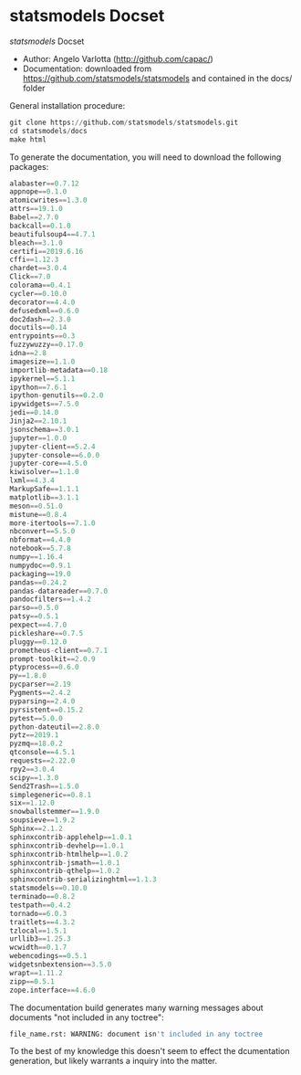 statsmodels Docset
=======================

_statsmodels_ Docset


 - Author: Angelo Varlotta (http://github.com/capac/)
 - Documentation: downloaded from https://github.com/statsmodels/statsmodels and contained in the docs/ folder

General installation procedure:

```python
git clone https://github.com/statsmodels/statsmodels.git
cd statsmodels/docs
make html
```

To generate the documentation, you will need to download the following packages:

```python
alabaster==0.7.12
appnope==0.1.0
atomicwrites==1.3.0
attrs==19.1.0
Babel==2.7.0
backcall==0.1.0
beautifulsoup4==4.7.1
bleach==3.1.0
certifi==2019.6.16
cffi==1.12.3
chardet==3.0.4
Click==7.0
colorama==0.4.1
cycler==0.10.0
decorator==4.4.0
defusedxml==0.6.0
doc2dash==2.3.0
docutils==0.14
entrypoints==0.3
fuzzywuzzy==0.17.0
idna==2.8
imagesize==1.1.0
importlib-metadata==0.18
ipykernel==5.1.1
ipython==7.6.1
ipython-genutils==0.2.0
ipywidgets==7.5.0
jedi==0.14.0
Jinja2==2.10.1
jsonschema==3.0.1
jupyter==1.0.0
jupyter-client==5.2.4
jupyter-console==6.0.0
jupyter-core==4.5.0
kiwisolver==1.1.0
lxml==4.3.4
MarkupSafe==1.1.1
matplotlib==3.1.1
meson==0.51.0
mistune==0.8.4
more-itertools==7.1.0
nbconvert==5.5.0
nbformat==4.4.0
notebook==5.7.8
numpy==1.16.4
numpydoc==0.9.1
packaging==19.0
pandas==0.24.2
pandas-datareader==0.7.0
pandocfilters==1.4.2
parso==0.5.0
patsy==0.5.1
pexpect==4.7.0
pickleshare==0.7.5
pluggy==0.12.0
prometheus-client==0.7.1
prompt-toolkit==2.0.9
ptyprocess==0.6.0
py==1.8.0
pycparser==2.19
Pygments==2.4.2
pyparsing==2.4.0
pyrsistent==0.15.2
pytest==5.0.0
python-dateutil==2.8.0
pytz==2019.1
pyzmq==18.0.2
qtconsole==4.5.1
requests==2.22.0
rpy2==3.0.4
scipy==1.3.0
Send2Trash==1.5.0
simplegeneric==0.8.1
six==1.12.0
snowballstemmer==1.9.0
soupsieve==1.9.2
Sphinx==2.1.2
sphinxcontrib-applehelp==1.0.1
sphinxcontrib-devhelp==1.0.1
sphinxcontrib-htmlhelp==1.0.2
sphinxcontrib-jsmath==1.0.1
sphinxcontrib-qthelp==1.0.2
sphinxcontrib-serializinghtml==1.1.3
statsmodels==0.10.0
terminado==0.8.2
testpath==0.4.2
tornado==6.0.3
traitlets==4.3.2
tzlocal==1.5.1
urllib3==1.25.3
wcwidth==0.1.7
webencodings==0.5.1
widgetsnbextension==3.5.0
wrapt==1.11.2
zipp==0.5.1
zope.interface==4.6.0
```

The documentation build generates many warning messages about documents "not included in any toctree":

```bash
file_name.rst: WARNING: document isn't included in any toctree
```

To the best of my knowledge this doesn't seem to effect the dcumentation generation, but likely warrants a inquiry into the matter.